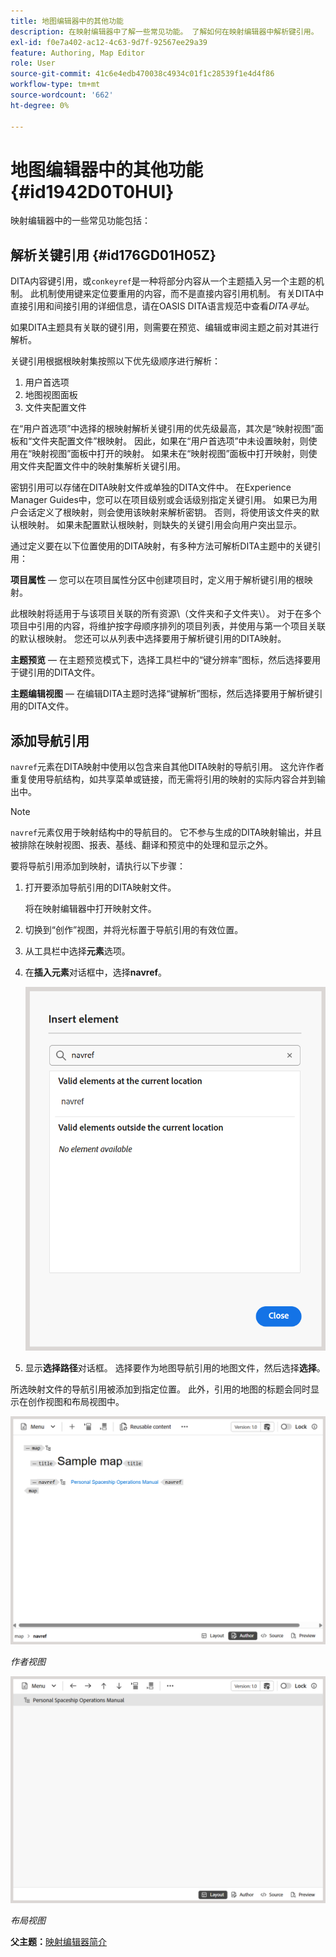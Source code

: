 ```yaml
---
title: 地图编辑器中的其他功能
description: 在映射编辑器中了解一些常见功能。 了解如何在映射编辑器中解析键引用。
exl-id: f0e7a402-ac12-4c63-9d7f-92567ee29a39
feature: Authoring, Map Editor
role: User
source-git-commit: 41c6e4edb470038c4934c01f1c28539f1e4d4f86
workflow-type: tm+mt
source-wordcount: '662'
ht-degree: 0%

---
```


# 地图编辑器中的其他功能 {#id1942D0T0HUI}

映射编辑器中的一些常见功能包括：

## 解析关键引用 {#id176GD01H05Z}

DITA内容键引用，或`conkeyref`是一种将部分内容从一个主题插入另一个主题的机制。 此机制使用键来定位要重用的内容，而不是直接内容引用机制。 有关DITA中直接引用和间接引用的详细信息，请在OASIS DITA语言规范中查看&#x200B;*DITA寻址*。

如果DITA主题具有关联的键引用，则需要在预览、编辑或审阅主题之前对其进行解析。

关键引用根据根映射集按照以下优先级顺序进行解析：

1. 用户首选项
1. 地图视图面板
1. 文件夹配置文件

在“用户首选项”中选择的根映射解析关键引用的优先级最高，其次是“映射视图”面板和“文件夹配置文件”根映射。 因此，如果在“用户首选项”中未设置映射，则使用在“映射视图”面板中打开的映射。 如果未在“映射视图”面板中打开映射，则使用文件夹配置文件中的映射集解析关键引用。

密钥引用可以存储在DITA映射文件或单独的DITA文件中。 在Experience Manager Guides中，您可以在项目级别或会话级别指定关键引用。 如果已为用户会话定义了根映射，则会使用该映射来解析密钥。 否则，将使用该文件夹的默认根映射。 如果未配置默认根映射，则缺失的关键引用会向用户突出显示。

通过定义要在以下位置使用的DITA映射，有多种方法可解析DITA主题中的关键引用：

**项目属性** — 您可以在项目属性分区中创建项目时，定义用于解析键引用的根映射。

此根映射将适用于与该项目关联的所有资源\（文件夹和子文件夹\）。 对于在多个项目中引用的内容，将维护按字母顺序排列的项目列表，并使用与第一个项目关联的默认根映射。 您还可以从列表中选择要用于解析键引用的DITA映射。

**主题预览** — 在主题预览模式下，选择工具栏中的“键分辨率”图标，然后选择要用于键引用的DITA文件。

**主题编辑视图** — 在编辑DITA主题时选择“键解析”图标，然后选择要用于解析键引用的DITA文件。

## 添加导航引用

`navref`元素在DITA映射中使用以包含来自其他DITA映射的导航引用。 这允许作者重复使用导航结构，如共享菜单或链接，而无需将引用的映射的实际内容合并到输出中。

>[!NOTE]
>
> `navref`元素仅用于映射结构中的导航目的。 它不参与生成的DITA映射输出，并且被排除在映射视图、报表、基线、翻译和预览中的处理和显示之外。

要将导航引用添加到映射，请执行以下步骤：

1. 打开要添加导航引用的DITA映射文件。

   将在映射编辑器中打开映射文件。
1. 切换到“创作”视图，并将光标置于导航引用的有效位置。
1. 从工具栏中选择&#x200B;**元素**&#x200B;选项。
1. 在&#x200B;**插入元素**&#x200B;对话框中，选择&#x200B;**navref**。

   ![](./images/select-navref-element.png)
1. 显示&#x200B;**选择路径**&#x200B;对话框。 选择要作为地图导航引用的地图文件，然后选择&#x200B;**选择**。

所选映射文件的导航引用被添加到指定位置。 此外，引用的地图的标题会同时显示在创作视图和布局视图中。

![](./images/navref-added-author-view.png)

*作者视图*

![](./images/navref-added-layout-view.png)

*布局视图*


**父主题：**&#x200B;[&#x200B;映射编辑器简介](map-editor.md)
